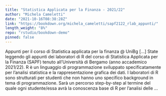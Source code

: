 ```yaml
---
title: "Statistica Applicata per la Finanza - 2021/22"
author: "Michela Cameletti"
date: "2021-10-16T08:38:28Z"
link: "https://bookdown.org/michela_cameletti/sapf2122_rlab_appunti/"
length_weight: "8%"
repo: "rstudio/bookdown-demo"
pinned: false
---
```


Appunti per il corso di Statistica applicata per la finanza @ UniBg [...] State leggendo gli appunti dei laboratori di R del corso di Statistica Applicata per la Finanza (SAPF) tenuto all’Università di Bergamo (anno accademico 2021/22). R è un linguaggio di programmazione sviluppato specificatamente per l’analisi statistica e la rappresentazione grafica dei dati. I laboratori di R sono strutturati per studenti che non hanno uno specifico background in tema di programmazione. Sarà un percorso step-by-step al termine del quale ogni studente/essa avrà la conoscenza base di R per l’analisi delle ...
